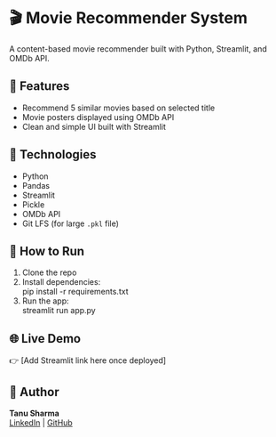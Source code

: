 # 🎬 Movie Recommender System

A content-based movie recommender built with Python, Streamlit, and OMDb API.

## 🔧 Features

- Recommend 5 similar movies based on selected title
- Movie posters displayed using OMDb API
- Clean and simple UI built with Streamlit

## 🧠 Technologies

- Python
- Pandas
- Streamlit
- Pickle
- OMDb API
- Git LFS (for large `.pkl` file)

## 🚀 How to Run

1. Clone the repo  
2. Install dependencies:  
pip install -r requirements.txt
3. Run the app:  
streamlit run app.py

## 🌐 Live Demo

👉 [Add Streamlit link here once deployed]

## 📝 Author

**Tanu Sharma**  
[LinkedIn](https://www.linkedin.com/in/tanu-sharma-a70952345) | [GitHub](https://github.com/Tanu-Sharma1)
